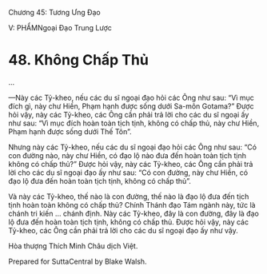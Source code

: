  

Chương 45: Tương Ưng Ðạo

V: PHẨMNgoại Ðạo Trung Lược

# 48\. Không Chấp Thủ

…

—Này các Tỷ-kheo, nếu các du sĩ ngoại đạo hỏi các Ông như sau: “Vì mục đích gì, này chư Hiền, Phạm hạnh được sống dưới Sa-môn Gotama?” Ðược hỏi vậy, này các Tỷ-kheo, các Ông cần phải trả lời cho các du sĩ ngoại ấy như sau: “Vì mục đích hoàn toàn tịch tịnh, không có chấp thủ, này chư Hiền, Phạm hạnh được sống dưới Thế Tôn”.

Nhưng này các Tỷ-kheo, nếu các du sĩ ngoại đạo hỏi các Ông như sau: “Có con đường nào, này chư Hiền, có đạo lộ nào đưa đến hoàn toàn tịch tịnh không có chấp thủ?” Ðược hỏi vậy, này các Tỷ-kheo, các Ông cần phải trả lời cho các du sĩ ngoại đạo ấy như sau: “Có con đường, này chư Hiền, có đạo lộ đưa đến hoàn toàn tịch tịnh, không có chấp thủ”.

Và này các Tỷ-kheo, thế nào là con đường, thế nào là đạo lộ đưa đến tịch tịnh hoàn toàn không có chấp thủ? Chính Thánh đạo Tám ngành này, tức là chánh tri kiến … chánh định. Này các Tỷ-kheo, đây là con đường, đây là đạo lộ đưa đến hoàn toàn tịch tịnh, không có chấp thủ. Ðược hỏi vậy, này các Tỷ-kheo, các Ông cần phải trả lời cho các du sĩ ngoại đạo ấy như vậy.

Hòa thượng Thích Minh Châu dịch Việt.

Prepared for SuttaCentral by Blake Walsh.